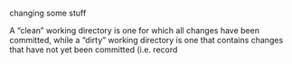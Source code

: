changing some stuff

A “clean” working directory is one for which all changes have been committed,
 while a “dirty” working directory is one that contains 
changes that have not yet been committed (i.e. record
